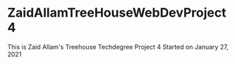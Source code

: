 # ZaidAllamTreeHouseWebDevProject4
 
This is Zaid Allam's Treehouse Techdegree Project 4
Started on January 27, 2021